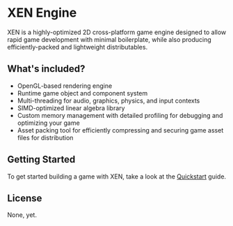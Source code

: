 # XEN Engine

XEN is a highly-optimized 2D cross-platform game engine designed to allow rapid game development
with minimal boilerplate, while also producing efficiently-packed and lightweight distributables.

## What's included?

- OpenGL-based rendering engine
- Runtime game object and component system
- Multi-threading for audio, graphics, physics, and input contexts
- SIMD-optimized linear algebra library
- Custom memory management with detailed profiling for debugging and optimizing your game
- Asset packing tool for efficiently compressing and securing game asset files for distribution

## Getting Started

To get started building a game with XEN, take a look at the [Quickstart](#getting-started) guide.

## License

None, yet.